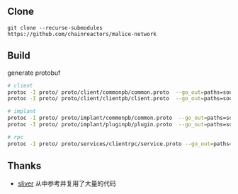 
## Clone

`git clone --recurse-submodules https://github.com/chainreactors/malice-network`

## Build

generate protobuf

```bash
# client
protoc -I proto/ proto/client/commonpb/common.proto  --go_out=paths=source_relative:proto/
protoc -I proto/ proto/client/clientpb/client.proto  --go_out=paths=source_relative:proto/

# implant
protoc -I proto/ proto/implant/commonpb/common.proto  --go_out=paths=source_relative:proto/
protoc -I proto/ proto/implant/pluginpb/plugin.proto  --go_out=paths=source_relative:proto/

# rpc
protoc -I proto/ proto/services/clientrpc/service.proto --go_out=paths=source_relative:proto/ --go-grpc_out=paths=source_relative:proto/
```


## Thanks 

- [sliver](https://github.com/BishopFox/sliver) 从中参考并复用了大量的代码